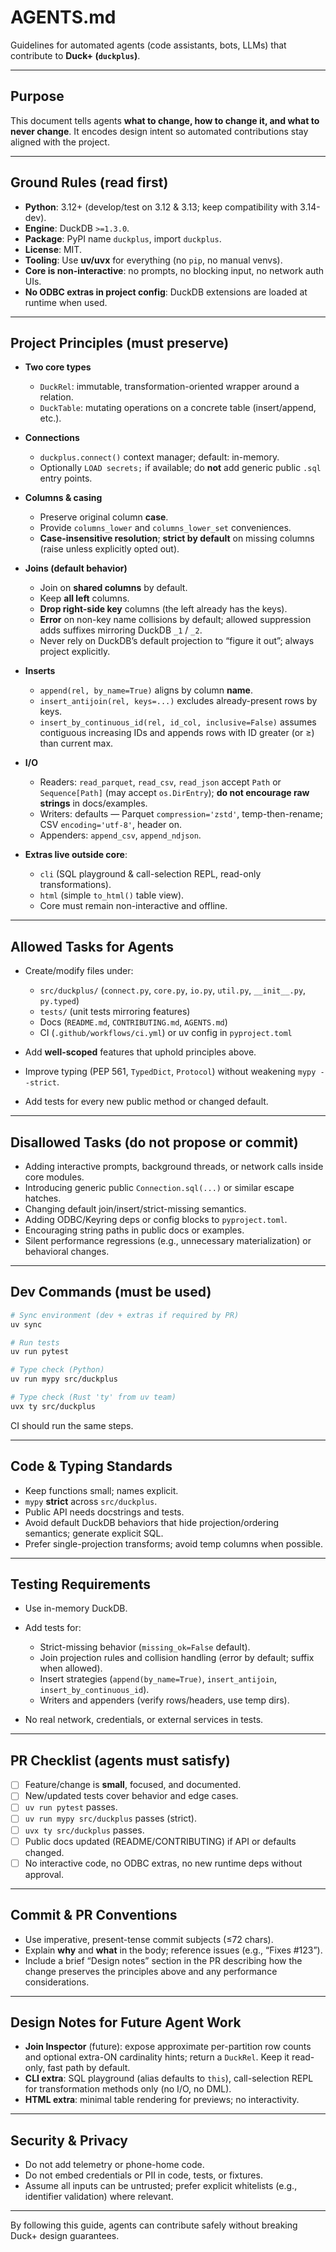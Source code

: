 # AGENTS.md

Guidelines for automated agents (code assistants, bots, LLMs) that contribute to **Duck+ (`duckplus`)**.

---

## Purpose

This document tells agents **what to change, how to change it, and what to never change**. It encodes design intent so automated contributions stay aligned with the project.

---

## Ground Rules (read first)

* **Python**: 3.12+ (develop/test on 3.12 & 3.13; keep compatibility with 3.14-dev).
* **Engine**: DuckDB `>=1.3.0`.
* **Package**: PyPI name `duckplus`, import `duckplus`.
* **License**: MIT.
* **Tooling**: Use **uv/uvx** for everything (no `pip`, no manual venvs).
* **Core is non-interactive**: no prompts, no blocking input, no network auth UIs.
* **No ODBC extras in project config**: DuckDB extensions are loaded at runtime when used.

---

## Project Principles (must preserve)

* **Two core types**

  * `DuckRel`: immutable, transformation-oriented wrapper around a relation.
  * `DuckTable`: mutating operations on a concrete table (insert/append, etc.).
* **Connections**

  * `duckplus.connect()` context manager; default: in-memory.
  * Optionally `LOAD secrets;` if available; do **not** add generic public `.sql` entry points.
* **Columns & casing**

  * Preserve original column **case**.
  * Provide `columns_lower` and `columns_lower_set` conveniences.
  * **Case-insensitive resolution**; **strict by default** on missing columns (raise unless explicitly opted out).
* **Joins (default behavior)**

  * Join on **shared columns** by default.
  * Keep **all left** columns.
  * **Drop right-side key** columns (the left already has the keys).
  * **Error** on non-key name collisions by default; allowed suppression adds suffixes mirroring DuckDB `_1` / `_2`.
  * Never rely on DuckDB’s default projection to “figure it out”; always project explicitly.
* **Inserts**

  * `append(rel, by_name=True)` aligns by column **name**.
  * `insert_antijoin(rel, keys=...)` excludes already-present rows by keys.
  * `insert_by_continuous_id(rel, id_col, inclusive=False)` assumes contiguous increasing IDs and appends rows with ID greater (or ≥) than current max.
* **I/O**

  * Readers: `read_parquet`, `read_csv`, `read_json` accept `Path` or `Sequence[Path]` (may accept `os.DirEntry`); **do not encourage raw strings** in docs/examples.
  * Writers: defaults — Parquet `compression='zstd'`, temp-then-rename; CSV `encoding='utf-8'`, header on.
  * Appenders: `append_csv`, `append_ndjson`.
* **Extras live outside core**:

  * `cli` (SQL playground & call-selection REPL, read-only transformations).
  * `html` (simple `to_html()` table view).
  * Core must remain non-interactive and offline.

---

## Allowed Tasks for Agents

* Create/modify files under:

  * `src/duckplus/` (`connect.py`, `core.py`, `io.py`, `util.py`, `__init__.py`, `py.typed`)
  * `tests/` (unit tests mirroring features)
  * Docs (`README.md`, `CONTRIBUTING.md`, `AGENTS.md`)
  * CI (`.github/workflows/ci.yml`) or uv config in `pyproject.toml`
* Add **well-scoped** features that uphold principles above.
* Improve typing (PEP 561, `TypedDict`, `Protocol`) without weakening `mypy --strict`.
* Add tests for every new public method or changed default.

---

## Disallowed Tasks (do not propose or commit)

* Adding interactive prompts, background threads, or network calls inside core modules.
* Introducing generic public `Connection.sql(...)` or similar escape hatches.
* Changing default join/insert/strict-missing semantics.
* Adding ODBC/Keyring deps or config blocks to `pyproject.toml`.
* Encouraging string paths in public docs or examples.
* Silent performance regressions (e.g., unnecessary materialization) or behavioral changes.

---

## Dev Commands (must be used)

```bash
# Sync environment (dev + extras if required by PR)
uv sync

# Run tests
uv run pytest

# Type check (Python)
uv run mypy src/duckplus

# Type check (Rust 'ty' from uv team)
uvx ty src/duckplus
```

CI should run the same steps.

---

## Code & Typing Standards

* Keep functions small; names explicit.
* `mypy` **strict** across `src/duckplus`.
* Public API needs docstrings and tests.
* Avoid default DuckDB behaviors that hide projection/ordering semantics; generate explicit SQL.
* Prefer single-projection transforms; avoid temp columns when possible.

---

## Testing Requirements

* Use in-memory DuckDB.
* Add tests for:

  * Strict-missing behavior (`missing_ok=False` default).
  * Join projection rules and collision handling (error by default; suffix when allowed).
  * Insert strategies (`append(by_name=True)`, `insert_antijoin`, `insert_by_continuous_id`).
  * Writers and appenders (verify rows/headers, use temp dirs).
* No real network, credentials, or external services in tests.

---

## PR Checklist (agents must satisfy)

* [ ] Feature/change is **small**, focused, and documented.
* [ ] New/updated tests cover behavior and edge cases.
* [ ] `uv run pytest` passes.
* [ ] `uv run mypy src/duckplus` passes (strict).
* [ ] `uvx ty src/duckplus` passes.
* [ ] Public docs updated (README/CONTRIBUTING) if API or defaults changed.
* [ ] No interactive code, no ODBC extras, no new runtime deps without approval.

---

## Commit & PR Conventions

* Use imperative, present-tense commit subjects (≤72 chars).
* Explain **why** and **what** in the body; reference issues (e.g., “Fixes #123”).
* Include a brief “Design notes” section in the PR describing how the change preserves the principles above and any performance considerations.

---

## Design Notes for Future Agent Work

* **Join Inspector** (future): expose approximate per-partition row counts and optional extra-ON cardinality hints; return a `DuckRel`. Keep it read-only, fast path by default.
* **CLI extra**: SQL playground (alias defaults to `this`), call-selection REPL for transformation methods only (no I/O, no DML).
* **HTML extra**: minimal table rendering for previews; no interactivity.

---

## Security & Privacy

* Do not add telemetry or phone-home code.
* Do not embed credentials or PII in code, tests, or fixtures.
* Assume all inputs can be untrusted; prefer explicit whitelists (e.g., identifier validation) where relevant.

---

By following this guide, agents can contribute safely without breaking Duck+ design guarantees.
